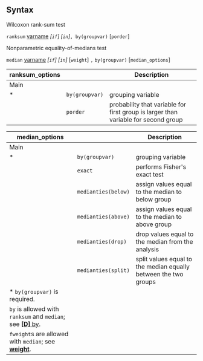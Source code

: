 ## Syntax

Wilcoxon rank-sum test

`ranksum`
[varname](http://www.stata.com/help.cgi?varname)
_\[`if`\] \[`in`\]_`, by(groupvar)`
\[`porder`\]

Nonparametric equality-of-medians test

`median`
[varname](http://www.stata.com/help.cgi?varname)
_\[`if`\] \[`in`\]_ \[`weight`\] `,`
`by(groupvar)` \[`median_options`\]

| ranksum\_options |                | Description                                                                        |
|------------------|----------------|------------------------------------------------------------------------------------|
| Main             |                |                                                                                    |
| \*               | `by(groupvar)` | grouping variable                                                                  |
|                  | `porder`       | probability that variable for first group is larger than variable for second group |

| median\_options                                                                                                                          |                     | Description                                                     |
|------------------------------------------------------------------------------------------------------------------------------------------|---------------------|-----------------------------------------------------------------|
| Main                                                                                                                                     |                     |                                                                 |
| \*                                                                                                                                       | `by(groupvar)`      | grouping variable                                               |
|                                                                                                                                          | `exact`             | performs Fisher's exact test                                    |
|                                                                                                                                          | `medianties(below)` | assign values equal to the median to below group                |
|                                                                                                                                          | `medianties(above)` | assign values equal to the median to above group                |
|                                                                                                                                          | `medianties(drop)`  | drop values equal to the median from the analysis               |
|                                                                                                                                          | `medianties(split)` | split values equal to the median equally between the two groups |
| \* `by(groupvar)` is required.                                                                                                           |                     |                                                                 |
| `by` is allowed with `ranksum` and `median`; see [<strong>[D]</strong> by](http://www.stata.com/help.cgi?by). |                     |                                                                 |
| `fweight`s are allowed with `median`; see [<strong>weight</strong>](http://www.stata.com/help.cgi?weight).    |                     |                                                                 |
